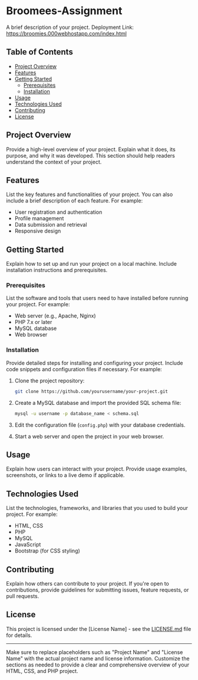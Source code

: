 
# Broomees-Assignment

A brief description of your project.
Deployment Link: https://broomies.000webhostapp.com/index.html

## Table of Contents

- [Project Overview](#project-overview)
- [Features](#features)
- [Getting Started](#getting-started)
  - [Prerequisites](#prerequisites)
  - [Installation](#installation)
- [Usage](#usage)
- [Technologies Used](#technologies-used)
- [Contributing](#contributing)
- [License](#license)

## Project Overview

Provide a high-level overview of your project. Explain what it does, its purpose, and why it was developed. This section should help readers understand the context of your project.

## Features

List the key features and functionalities of your project. You can also include a brief description of each feature. For example:

- User registration and authentication
- Profile management
- Data submission and retrieval
- Responsive design

## Getting Started

Explain how to set up and run your project on a local machine. Include installation instructions and prerequisites.

### Prerequisites

List the software and tools that users need to have installed before running your project. For example:

- Web server (e.g., Apache, Nginx)
- PHP 7.x or later
- MySQL database
- Web browser

### Installation

Provide detailed steps for installing and configuring your project. Include code snippets and configuration files if necessary. For example:

1. Clone the project repository:

   ```bash
   git clone https://github.com/yourusername/your-project.git
   ```

2. Create a MySQL database and import the provided SQL schema file:

   ```bash
   mysql -u username -p database_name < schema.sql
   ```

3. Edit the configuration file (`config.php`) with your database credentials.

4. Start a web server and open the project in your web browser.

## Usage

Explain how users can interact with your project. Provide usage examples, screenshots, or links to a live demo if applicable.

## Technologies Used

List the technologies, frameworks, and libraries that you used to build your project. For example:

- HTML, CSS
- PHP
- MySQL
- JavaScript
- Bootstrap (for CSS styling)

## Contributing

Explain how others can contribute to your project. If you're open to contributions, provide guidelines for submitting issues, feature requests, or pull requests.

## License

This project is licensed under the [License Name] - see the [LICENSE.md](LICENSE.md) file for details.

---

Make sure to replace placeholders such as "Project Name" and "License Name" with the actual project name and license information. Customize the sections as needed to provide a clear and comprehensive overview of your HTML, CSS, and PHP project.
